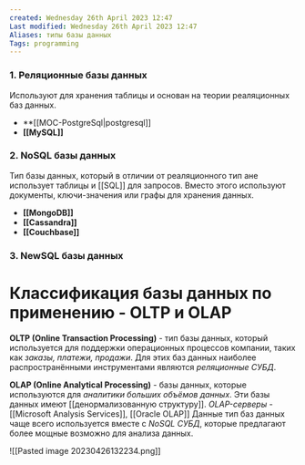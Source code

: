 ```yaml
---
created: Wednesday 26th April 2023 12:47
Last modified: Wednesday 26th April 2023 12:47
Aliases: типы базы данных
Tags: programming
---
```


### 1. Реляционные базы данных 
Используют для хранения таблицы и основан на теории реаляционных баз данных.
- **[[MOC-PostgreSql|postgresql]]
- **[[MySQL]]**

### 2. NoSQL базы данных
Тип базы данных, который в отличии от реаляционного тип ане использует таблицы и [[SQL]] для запросов. Вместо этого используют документы, ключи-значения или графы для хранения данных.
- **[[MongoDB]]**
- **[[Cassandra]]**
- **[[Couchbase]]**
### 3. NewSQL базы данных

# Классификация базы данных по применению - OLTP и OLAP
**OLTP (Online Transaction Processing)** - тип базы данных, который используется для поддержки операционных процессов компании, таких как *заказы, платежи, продажи*.
Для этих баз данных наиболее распространёнными инструментами являются *реляционные СУБД*.

**OLAP (Online Analytical Processing)** - базы данных, которые используются для *аналитики больших объёмов данных*. Эти базы данных имеют [[денормализованную структуру]].
*OLAP-серверы* - [[Microsoft Analysis Services]], [[Oracle OLAP]]
Данные тип баз данных чаще всего используется вместе с *NoSQL СУБД*, которые предлагают более мощные возможно для анализа данных.

![[Pasted image 20230426132234.png]]